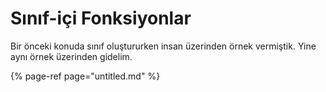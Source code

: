 # Sınıf-içi Fonksiyonlar

Bir önceki konuda sınıf oluştururken insan üzerinden örnek vermiştik. Yine aynı örnek üzerinden gidelim.

{% page-ref page="untitled.md" %}



